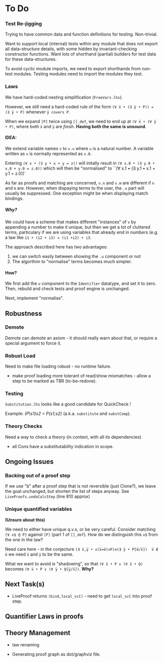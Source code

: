# To Do

### Test Re-jigging

Trying to have common data and function definitions for testing. Non-trivial.

Want to support local (internal) tests within any module that does not export
all data-structure details, with some hidden by invariant-checking constructor functions.
Want lots of shorthand (partial) builders for test data for these data-structures.

To avoid cyclic module imports, we need to export shorthands from non-test modules.
Testing modules need to import the modules they test.



### Laws

We have hard-coded nesting simplification (`FreeVars.lhs`).

However, we still need a hard-coded rule of the form `(∀ x̅ • (∃ y̅ • P)) = (∃ y̅ • P)` whenever `y̅ covers P`.

When we expand `[P]` twice using `[]_def`, 
we need to end up at `(∀ x̅ • (∀ y̅ • P)`, 
where both `x̅` and `y̅`
are *fresh*.
**Having both the same is unsound**.

#### IDEA:

We extend variable names `v` to `v.u` where `u` is a natural number. 
A variable written as `v` is normally represented as `v.0`.

Entering `(∀ x • (∃ y • x + y = z))` will initally result in `(∀ x.0 • (∃ y.0 • x.0 + y.0 = z.0))`
which will then be "normalised" to ``(∀ x.1 • (∃ y.1 • x.1 + y.1 = z.0))`

As far as proofs and matching are concerned, `v.n` and `v.m` are different if `n` and `m` are.
However, when dispaying terms to the user, the `.u` part will usually be suppressed.
One exception might be when displaying match bindings.

##### Why?

We could have a scheme that makes different "instances" of `v` by appending a number to make it unique,
but then we get a lot of cluttered terms, particulary if we are using variables that already end in numbers
(e.g. a law like `i1 + (i2 + i3) = (i1 +i2) + i3`.

The approach described here has two advantages:

1. we can switch easily between showing the `.u` component or not
2. The algorthim to "normalise" terms becomes much simpler. 

#### How?

We first add the `u` component to the `Identifier` datatype, and set it to zero.
Then, rebuild and check tests and proof engine is unchanged.

Next, implement "normalise".

## Robustness

### Demote

 Demote can demote an axiom - it should really warn about that, or require a special argument to force it.

### Robust Load
Need to make file loading robust - no runtime failure.

* make proof loading more tolerant of read/show mismatches - allow a step to be marked as TBR (to-be-redone).

### Testing

`Substitution.lhs` looks like a good candidate for QuickCheck !

Example:  *(P\s1)s2 = P(s1;s2)* (a.k.a. `substitute` and `substComp`).

### Theory Checks

Need a way to check a theory (in context, with all its dependencies)

* all Cons have a substitutability indication in scope.

## Ongoing Issues

### Backing out of a proof step

If we use "b" after a proof step that is not reversible (just Clone?), we leave the goal unchanged,
but shorten the list of steps anyway. See `LiveProofs.undoCalcStep` (line 810 approx)

### Unique quantified variables

**(Unsure about this)**

We need to either have unique q.v.s, or be very careful. Consider matching `[∀ x$ @ P]`  against `[P]` (part 1 of `[]_def`). How do we distinguish this `x$` from the one in the law?

Need care here - in the conjecture
 `(∃ x̅,y̅ • ∧(x̅=e̅)∧P)≡(∃ y̅ • P[e̅/x̅])  x̅ ∉ e̅` 
we need `x̅` and `y̅` to be the same.

What we want to avoid is "shadowing", 
so that `(∀ x̅ • P ∨ (∀ x̅ • Q)`
becomes `(∀ x̅ • P ∨ (∀ y̅ • Q[y̅/x̅])`. **Why?**

## Next Task(s)


 
* LiveProof returns `(bind,local_scC)` - need to get `local_scC` into proof step.




## Quantifier Laws in proofs

## Theory Management

* law renaming

* Generating proof graph as dot/graphviz file.
 